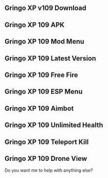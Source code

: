 
## Gringo XP v109 Download
## Gringo XP 109 APK
## Gringo XP 109 Mod Menu
## Gringo XP 109 Latest Version
## Gringo XP 109 Free Fire
## Gringo XP 109 ESP Menu
## Gringo XP 109 Aimbot
## Gringo XP 109 Unlimited Health
## Gringo XP 109 Teleport Kill
## Gringo XP 109 Drone View

















Do you want me to help with anything else?
